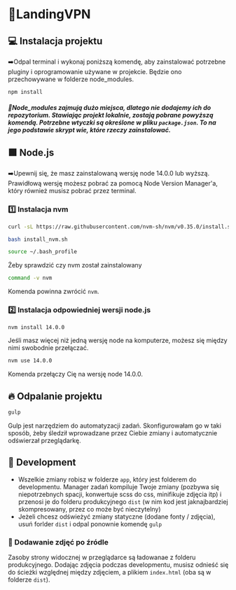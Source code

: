 # 🚀LandingVPN

## 💻 Instalacja projektu
➡️Odpal terminal i wykonaj poniższą komendę, aby zainstalować potrzebne pluginy i oprogramowanie używane w projekcie. Będzie ono przechowywane w folderze node_modules.
```
npm install
```
##### 🔺Node_modules zajmują dużo miejsca, dlatego nie dodajemy ich do repozytorium. Stawiając projekt lokalnie, zostają pobrane powyższą komendą. Potrzebne wtyczki są określone w pliku `package.json`. To na jego podstawie skrypt wie, które rzeczy zainstalować.

## 🟩 Node.js
➡️Upewnij się, że masz zainstalowaną wersję node 14.0.0 lub wyższą. Prawidłową wersję możesz pobrać za pomocą Node Version Manager'a, który również musisz pobrać przez terminal.

### 1️⃣ Instalacja nvm
```sh
curl -sL https://raw.githubusercontent.com/nvm-sh/nvm/v0.35.0/install.sh -o install_nvm.sh

bash install_nvm.sh

source ~/.bash_profile
```
Żeby sprawdzić czy nvm został zainstalowany
```sh
command -v nvm
```
Komenda powinna zwrócić `nvm`.

### 2️⃣ Instalacja odpowiedniej wersji node.js
```sh
nvm install 14.0.0
```
Jeśli masz więcej niż jedną wersję node na komputerze, możesz się między nimi swobodnie przełączać.
```sh
nvm use 14.0.0
```
Komenda przełączy Cię na wersję node 14.0.0.

## 🔥 Odpalanie projektu
```sh
gulp
```
Gulp jest narzędziem do automatyzacji zadań. Skonfigurowałam go w taki sposób, żeby śledził wprowadzane przez Ciebie zmiany i automatycznie odświerzał przeglądarkę.

## 🦄 Development
 - Wszelkie zmiany robisz w folderze `app`, który jest folderem do developmentu. Manager zadań kompiluje Twoje zmiany (pozbywa się niepotrzebnych spacji, konwertuje scss do css, minifikuje zdjęcia itp) i przenosi je do folderu produkcyjnego `dist` (w nim kod jest jaknajbardziej skompresowany, przez co może być nieczytelny)
 - Jeżeli chcesz odświeżyć zmiany statyczne (dodane fonty / zdjęcia),  usuń forlder `dist` i odpal ponownie komendę `gulp`

 ### 🌆 Dodawanie zdjęć po źródle

 Zasoby strony widocznej w przeglądarce są ładowanae z folderu produkcyjnego. Dodając zdjęcia podczas developmentu, musisz odnieść się do ścieżki względnej między zdjęciem, a plikiem `index.html` (oba są w folderze `dist`).
